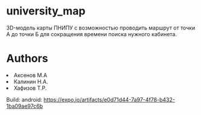 # university_map
3D-модель карты ПНИПУ с возможностью проводить маршрут от точки А до точки Б для сокращения времени поиска нужного кабинета.

# Authors
<li>Аксенов М.А</li>
<li>Калинин Н.А.</li>
<li>Хафизов Т.Р.</li>

Build:
android: https://expo.io/artifacts/e0d71d44-7a97-4f78-b432-1ba09ae97c6b

